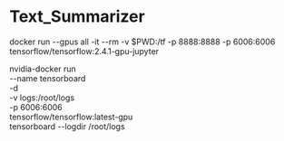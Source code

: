 # Text_Summarizer

docker run --gpus all -it --rm -v $PWD:/tf -p 8888:8888 -p 6006:6006 tensorflow/tensorflow:2.4.1-gpu-jupyter

 nvidia-docker run \
 --name tensorboard \
 -d \
 -v logs:/root/logs \
 -p 6006:6006 \
 tensorflow/tensorflow:latest-gpu \
 tensorboard --logdir /root/logs
